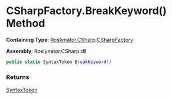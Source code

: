 # CSharpFactory\.BreakKeyword\(\) Method

**Containing Type**: [Roslynator.CSharp](../../README.md)\.[CSharpFactory](../README.md)

**Assembly**: Roslynator\.CSharp\.dll

```csharp
public static SyntaxToken BreakKeyword()
```

### Returns

[SyntaxToken](https://docs.microsoft.com/en-us/dotnet/api/microsoft.codeanalysis.syntaxtoken)

